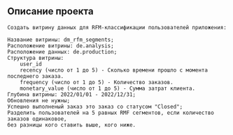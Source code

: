 ## **Описание проекта**

    Создать витрину данных для RFM-классификации пользователей приложения:

    Название витрины: dm_rfm_segments;
    Расположение витрины: de.analysis;
    Расположение данных: de.production;
    Структура витрины:
        user_id
        recency (число от 1 до 5) - Cколько времени прошло с момента последнего заказа.
        frequency (число от 1 до 5) - Количество заказов.
        monetary_value (число от 1 до 5) - Сумма затрат клиента.
    Глубина витрины: 2022/01/01 - 2022/12/31;
    Обновления не нужны;
    Успешно выполненый заказ это заказ со статусом "Closed";
    Разделить пользователей на 5 равных RMF сегментов, если количество заказов одинаковое,
    без разницы кого ставить выше, кого ниже. 